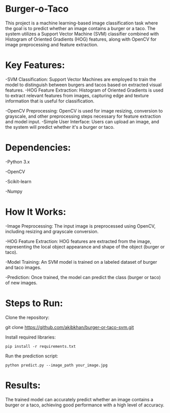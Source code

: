 # Burger-o-Taco
This project is a machine learning-based image classification task where the goal is to predict whether an image contains a burger or a taco. The system utilizes a Support Vector Machine (SVM) classifier combined with Histogram of Oriented Gradients (HOG) features, along with OpenCV for image preprocessing and feature extraction.

# Key Features:
-SVM Classification: Support Vector Machines are employed to train the model to distinguish between burgers and tacos based on extracted visual features.
-HOG Feature Extraction: Histogram of Oriented Gradients is used to extract relevant features from images, capturing edge and texture information that is useful for classification.

-OpenCV Preprocessing: OpenCV is used for image resizing, conversion to grayscale, and other preprocessing steps necessary for feature extraction and model input.
-Simple User Interface: Users can upload an image, and the system will predict whether it's a burger or taco.

# Dependencies:

-Python 3.x

-OpenCV

-Scikit-learn

-Numpy

# How It Works:

-Image Preprocessing: The input image is preprocessed using OpenCV, including resizing and grayscale conversion.

-HOG Feature Extraction: HOG features are extracted from the image, representing the local object appearance and shape of the object (burger or taco).

-Model Training: An SVM model is trained on a labeled dataset of burger and taco images.

-Prediction: Once trained, the model can predict the class (burger or taco) of new images.

# Steps to Run:

Clone the repository:

git clone https://github.com/akibkhan/burger-or-taco-svm.git


Install required libraries:

`` pip install -r requirements.txt ``
 

Run the prediction script:

`` python predict.py --image_path your_image.jpg ``

# Results:

The trained model can accurately predict whether an image contains a burger or a taco, achieving good performance with a high level of accuracy.
